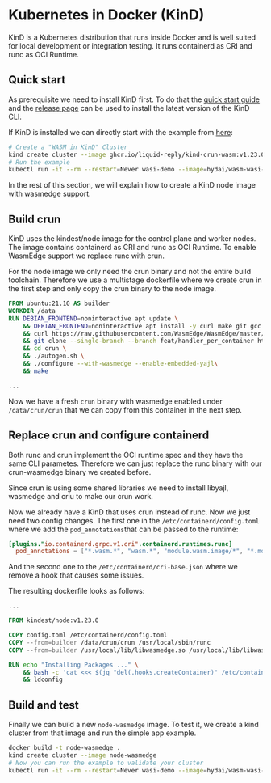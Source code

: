 # Kubernetes in Docker (KinD)

KinD is a Kubernetes distribution that runs inside Docker and is well suited for local development or integration testing. It runs containerd as CRI and runc as OCI Runtime.

## Quick start

As prerequisite we need to install KinD first. To do that the [quick start guide](https://kind.sigs.k8s.io/docs/user/quick-start/#installing-from-release-binaries) and the [release page](https://github.com/kubernetes-sigs/kind/releases) can be used to install the latest version of the KinD CLI.

If KinD is installed we can directly start with the example from [here](https://github.com/Liquid-Reply/kind-crun-wasm):

```bash
# Create a "WASM in KinD" Cluster
kind create cluster --image ghcr.io/liquid-reply/kind-crun-wasm:v1.23.0
# Run the example
kubectl run -it --rm --restart=Never wasi-demo --image=hydai/wasm-wasi-example:with-wasm-annotation --annotations="module.wasm.image/variant=compat-smart" /wasi_example_main.wasm 50000000
```

In the rest of this section, we will explain how to create a KinD node image with wasmedge support.

## Build crun

KinD uses the kindest/node image for the control plane and worker nodes. The image contains containerd as CRI and runc as OCI Runtime. To enable WasmEdge support we replace runc with crun.

For the node image we only need the crun binary and not the entire build toolchain. Therefore we use a multistage dockerfile where we create crun in the first step and only copy the crun binary to the node image.

```Dockerfile
FROM ubuntu:21.10 AS builder
WORKDIR /data
RUN DEBIAN_FRONTEND=noninteractive apt update \
    && DEBIAN_FRONTEND=noninteractive apt install -y curl make git gcc build-essential pkgconf libtool libsystemd-dev libprotobuf-c-dev libcap-dev libseccomp-dev libyajl-dev go-md2man libtool autoconf python3 automake \
    && curl https://raw.githubusercontent.com/WasmEdge/WasmEdge/master/utils/install.sh | bash -s -- -p /usr/local \
    && git clone --single-branch --branch feat/handler_per_container https://github.com/liquid-reply/crun \
    && cd crun \
    && ./autogen.sh \
    && ./configure --with-wasmedge --enable-embedded-yajl\
    && make 

...
```

Now we have a fresh `crun` binary with wasmedge enabled under `/data/crun/crun` that we can copy from this container in the next step.

## Replace crun and configure containerd

Both runc and crun implement the OCI runtime spec and they have the same CLI parametes. Therefore we can just replace the runc binary with our crun-wasmedge binary we created before.

Since crun is using some shared libraries we need to install libyajl, wasmedge and criu to make our crun work.

Now we already have a KinD that uses crun instead of runc. Now we just need two config changes. The first one in the `/etc/containerd/config.toml` where we add the `pod_annotations`that can be passed to the runtime:

```toml
[plugins."io.containerd.grpc.v1.cri".containerd.runtimes.runc]
  pod_annotations = ["*.wasm.*", "wasm.*", "module.wasm.image/*", "*.module.wasm.image", "module.wasm.image/variant.*"]
```

And the second one to the `/etc/containerd/cri-base.json` where we remove a hook that causes some issues.

The resulting dockerfile looks as follows:

```Dockerfile
...

FROM kindest/node:v1.23.0

COPY config.toml /etc/containerd/config.toml
COPY --from=builder /data/crun/crun /usr/local/sbin/runc
COPY --from=builder /usr/local/lib/libwasmedge.so /usr/local/lib/libwasmedge.so

RUN echo "Installing Packages ..." \
    && bash -c 'cat <<< $(jq "del(.hooks.createContainer)" /etc/containerd/cri-base.json) > /etc/containerd/cri-base.json' \
    && ldconfig
```

## Build and test

Finally we can build a new `node-wasmedge` image. To test it, we create a kind cluster from that image and run the simple app example.

```bash
docker build -t node-wasmedge .
kind create cluster --image node-wasmedge
# Now you can run the example to validate your cluster
kubectl run -it --rm --restart=Never wasi-demo --image=hydai/wasm-wasi-example:with-wasm-annotation --annotations="module.wasm.image/variant=compat-smart" /wasi_example_main.wasm 50000000
```
